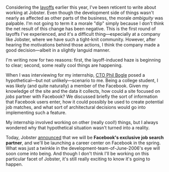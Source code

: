 Considering the <a href="http://jobster.blogs.com/blog_dot_jobster_dot_com/2007/01/jobster_2007.html">layoffs</a> earlier this year, I've been reticent to write about working at Jobster.  Even though the development side of things wasn't nearly as affected as other parts of the business, the morale <em>ambiguity</em> was palpable.  I'm not going to term it a morale "dip" simply because I don't think the net result of this change has been negative.  This is the first round of layoffs I've experienced, and it's a difficult thing&mdash;especially at a company like Jobster, where we have such a tight-knit community.  However, after hearing the motivations behind those actions, I think the company made a good decision&mdash;albeit in a slightly languid manner.

I'm writing now for two reasons: first, the layoff-induced haze is beginning to clear; second, some really cool things are happening.

When I was interviewing for my internship, <a href="http://thebogles.com">CTO Phil Bogle</a> posed a hypothetical&mdash;but not unlikely&mdash;scenario to me.  Being a college student, I was likely (and quite naturally) a member of the Facebook.  Given my knowledge of the site and the data it collects, how could a site focused on <em>jobs</em> partner with Facebook?  We discussed briefly the sort of information that Facebook users enter, how it could possibly be used to create potential job matches, and what sort of architectural decisions would go into implementing such a feature.

My internship involved working on other (really cool!) things, but I always wondered why that hypothetical situation wasn't turned into a reality.

Today, Jobster <a href="http://jobster.com/corp/pressreldetail.jsp?id=20070208_digitalgen">announced</a> that we will be <b>Facebook's exclusive job search partner</b>, and we'll be launching a career center on Facebook in the spring.  What was just a twinkle in the development-team-of-June-2006's eye will soon come into being.  And though I don't think I'll be working on this particular facet of Jobster, it's still really exciting to know it's going to happen.
